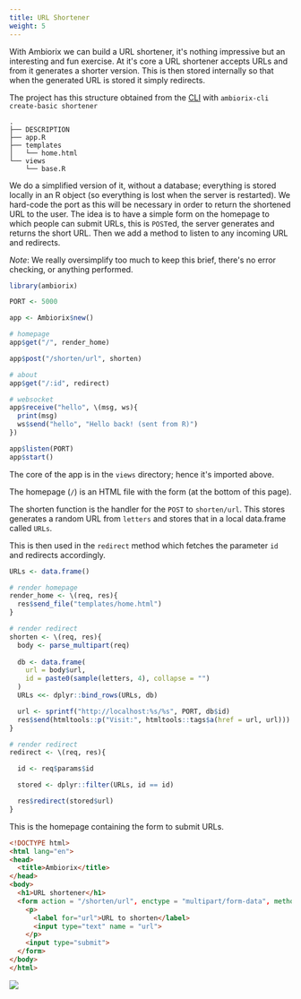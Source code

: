 ```yaml
---
title: URL Shortener
weight: 5
---
```


With Ambiorix we can build a URL shortener, it's nothing impressive but an interesting and fun exercise. At it's core a URL shortener accepts URLs and from it generates a shorter version. This is then stored internally so that when the generated URL is stored it simply redirects.

The project has this structure obtained from the [CLI](https://github.com/ambiorix-web/ambiorix-cli) with `ambiorix-cli create-basic shortener`

```
.
├── DESCRIPTION
├── app.R
├── templates
│   └── home.html
└── views
    └── base.R
```

We do a simplified version of it, without a database; everything is stored locally in an R object (so everything is lost when the server is restarted). We hard-code the port as this will be necessary in order to return the shortened URL to the user. The idea is to have a simple form on the homepage to which people can submit URLs, this is `POST`ed, the server generates and returns the short URL. Then we add a method to listen to any incoming URL and redirects.

*Note*: We really oversimplify too much to keep this brief, there's no error checking, or anything performed.

```r
library(ambiorix)

PORT <- 5000

app <- Ambiorix$new()

# homepage
app$get("/", render_home)

app$post("/shorten/url", shorten)

# about
app$get("/:id", redirect)

# websocket 
app$receive("hello", \(msg, ws){
  print(msg)
  ws$send("hello", "Hello back! (sent from R)")
})

app$listen(PORT)
app$start()
```

The core of the app is in the `views` directory; hence it's imported above.

The homepage (`/`) is an HTML file with the form (at the bottom of this page).

The shorten function is the handler for the `POST` to `shorten/url`. This stores generates a random URL from `letters` and stores that in a local data.frame called `URLs`.

This is then used in the `redirect` method which fetches the parameter `id` and redirects accordingly.

```r
URLs <- data.frame()

# render homepage
render_home <- \(req, res){
  res$send_file("templates/home.html")
}

# render redirect
shorten <- \(req, res){  
  body <- parse_multipart(req)
  
  db <- data.frame(
    url = body$url,
    id = paste0(sample(letters, 4), collapse = "")
  )
  URLs <<- dplyr::bind_rows(URLs, db)

  url <- sprintf("http://localhost:%s/%s", PORT, db$id)
  res$send(htmltools::p("Visit:", htmltools::tags$a(href = url, url)))
}

# render redirect
redirect <- \(req, res){

  id <- req$params$id

  stored <- dplyr::filter(URLs, id == id)

  res$redirect(stored$url)
}
```

This is the homepage containing the form to submit URLs.

```html
<!DOCTYPE html>
<html lang="en">
<head>
  <title>Ambiorix</title>
</head>
<body>
  <h1>URL shortener</h1>
  <form action = "/shorten/url", enctype = "multipart/form-data", method = "POST">
    <p>
      <label for="url">URL to shorten</label>
      <input type="text" name = "url">
    </p>
    <input type="submit">
  </form>
</body>
</html>
```

![](example-url-shortener.gif)

